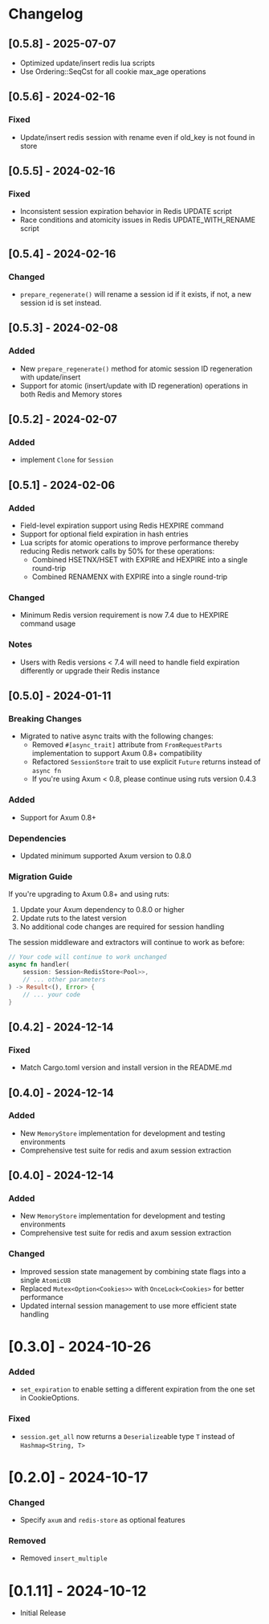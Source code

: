 # Changelog

## [0.5.8] - 2025-07-07

- Optimized update/insert redis lua scripts
- Use Ordering::SeqCst for all cookie max_age operations

## [0.5.6] - 2024-02-16

### Fixed

- Update/insert redis session with rename even if old_key is not found in store

## [0.5.5] - 2024-02-16

### Fixed

- Inconsistent session expiration behavior in Redis UPDATE script
- Race conditions and atomicity issues in Redis UPDATE_WITH_RENAME script

## [0.5.4] - 2024-02-16

### Changed
- `prepare_regenerate()` will rename a session id if it exists, if not, a new session id is set instead.

## [0.5.3] - 2024-02-08

### Added
- New `prepare_regenerate()` method for atomic session ID regeneration with update/insert
- Support for atomic (insert/update with ID regeneration) operations in both Redis and Memory stores

## [0.5.2] - 2024-02-07

### Added
- implement `Clone` for `Session`

## [0.5.1] - 2024-02-06

### Added
- Field-level expiration support using Redis HEXPIRE command
- Support for optional field expiration in hash entries
- Lua scripts for atomic operations to improve performance thereby reducing Redis network calls by 50% for these operations:
  - Combined HSETNX/HSET with EXPIRE and HEXPIRE into a single round-trip
  - Combined RENAMENX with EXPIRE into a single round-trip

### Changed
- Minimum Redis version requirement is now 7.4 due to HEXPIRE command usage

### Notes
- Users with Redis versions < 7.4 will need to handle field expiration differently or upgrade their Redis instance

## [0.5.0] - 2024-01-11

### Breaking Changes
- Migrated to native async traits with the following changes:
  - Removed `#[async_trait]` attribute from `FromRequestParts` implementation to support Axum 0.8+ compatibility
  - Refactored `SessionStore` trait to use explicit `Future` returns instead of `async fn`
  - If you're using Axum < 0.8, please continue using ruts version 0.4.3

### Added
- Support for Axum 0.8+

### Dependencies
- Updated minimum supported Axum version to 0.8.0

### Migration Guide
If you're upgrading to Axum 0.8+ and using ruts:
1. Update your Axum dependency to 0.8.0 or higher
2. Update ruts to the latest version
3. No additional code changes are required for session handling

The session middleware and extractors will continue to work as before:
```rust
// Your code will continue to work unchanged
async fn handler(
    session: Session<RedisStore<Pool>>,
    // ... other parameters
) -> Result<(), Error> {
    // ... your code
}
```

## [0.4.2] - 2024-12-14
### Fixed
- Match Cargo.toml version and install version in the README.md

## [0.4.0] - 2024-12-14
### Added
- New `MemoryStore` implementation for development and testing environments
- Comprehensive test suite for redis and axum session extraction

## [0.4.0] - 2024-12-14
### Added
- New `MemoryStore` implementation for development and testing environments
- Comprehensive test suite for redis and axum session extraction

### Changed
- Improved session state management by combining state flags into a single `AtomicU8`
- Replaced `Mutex<Option<Cookies>>` with `OnceLock<Cookies>` for better performance
- Updated internal session management to use more efficient state handling

# [0.3.0] - 2024-10-26
### Added
- `set_expiration` to enable setting a different expiration from the one set in CookieOptions.

### Fixed
- `session.get_all` now returns a `Deserialize`able type `T` instead of `Hashmap<String, T>`

# [0.2.0] - 2024-10-17

### Changed
- Specify `axum` and `redis-store` as optional features

### Removed
- Removed `insert_multiple`

# [0.1.11] - 2024-10-12
- Initial Release
